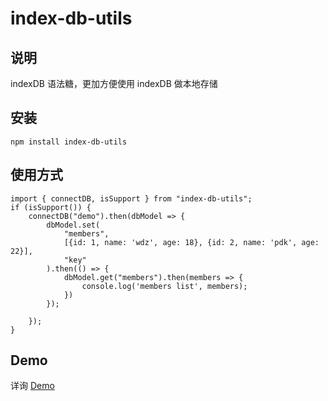 # index-db-utils

## 说明
indexDB 语法糖，更加方便使用 indexDB 做本地存储

## 安装
```
npm install index-db-utils
```

## 使用方式
```
import { connectDB, isSupport } from "index-db-utils";
if (isSupport()) {
    connectDB("demo").then(dbModel => {
        dbModel.set(
            "members",
            [{id: 1, name: 'wdz', age: 18}, {id: 2, name: 'pdk', age: 22}],
            "key"
        ).then(() => {
            dbModel.get("members").then(members => {
                console.log('members list', members);
            })
        });

    });
}
```

## Demo
详询 [Demo](https://github.com/deeWong/index-db-utils/tree/master/demo)
